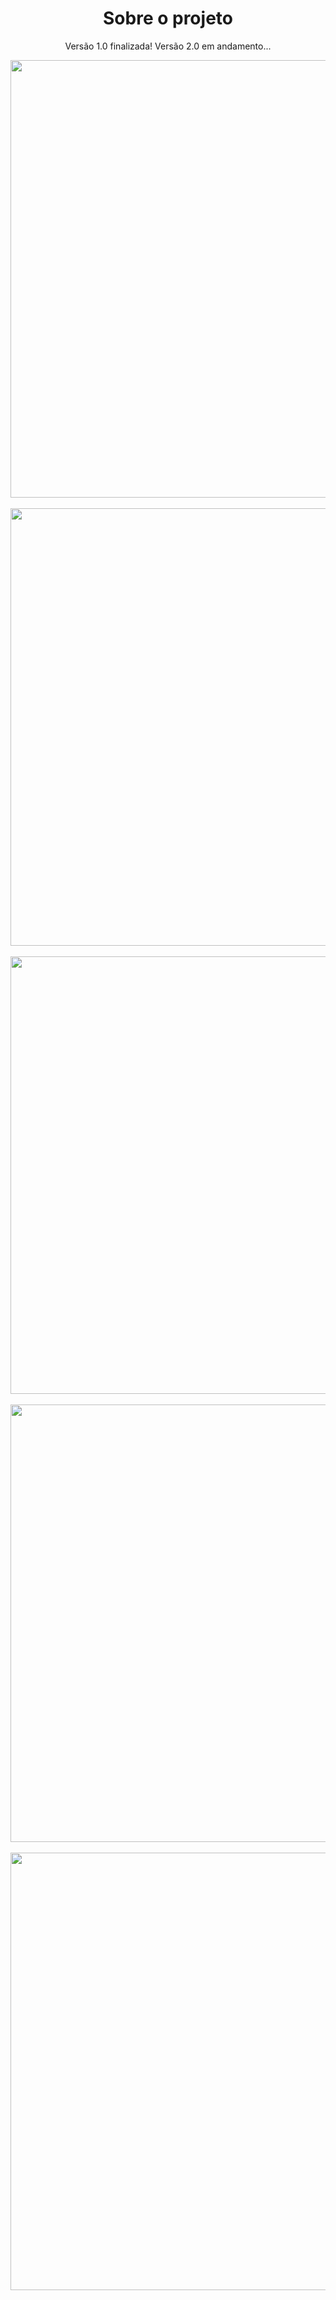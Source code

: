 <h1 align="center">Sobre o projeto</h1>
<p align="center">
 Versão 1.0 finalizada!
 Versão 2.0 em andamento...
</p>
<div align="center">
<img src="https://user-images.githubusercontent.com/87316285/147713350-f5c18560-18ac-40b1-af15-41b8d3ae0301.png" width="700px" />
</div>
<br/>
<div align="center">
<img src="https://user-images.githubusercontent.com/87316285/147713387-7f50b134-bfe3-4d9f-af59-6ee25bfcae81.png" width="700px" />
</div>
<br/>
<div align="center">
<img src="https://user-images.githubusercontent.com/87316285/147886428-2cfadaf8-3f70-47f0-ac08-5cc3205e30d6.png" width="700px" />
</div>
<br/>
<div align="center">
<img src="https://user-images.githubusercontent.com/87316285/147713934-1f2ffe53-9faa-4c67-a653-6203cfeeae65.png" width="700px" />
</div>
<br/>
<div align="center">
<img src="https://user-images.githubusercontent.com/87316285/147713964-f3281a60-cf64-487f-84b6-148dd69a193c.png" width="700px" />
</div>
<br/>
